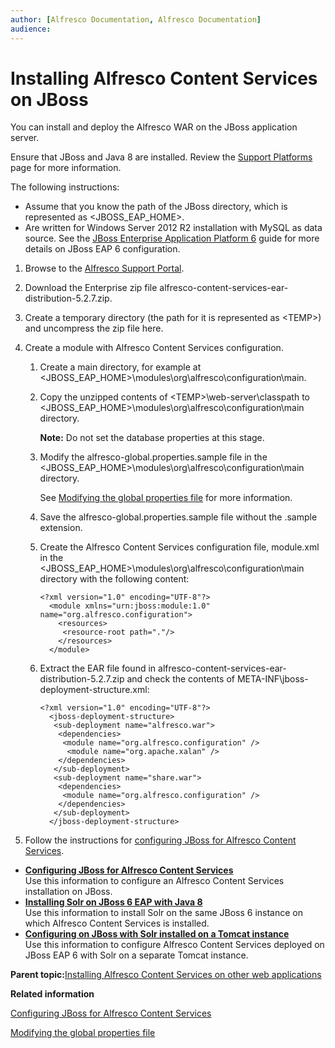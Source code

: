 ```yaml
---
author: [Alfresco Documentation, Alfresco Documentation]
audience: 
---
```


# Installing Alfresco Content Services on JBoss

You can install and deploy the Alfresco WAR on the JBoss application server.

Ensure that JBoss and Java 8 are installed. Review the [Support Platforms](../concepts/supported-platforms-ACS.md) page for more information.

The following instructions:

-   Assume that you know the path of the JBoss directory, which is represented as <JBOSS\_EAP\_HOME\>.
-   Are written for Windows Server 2012 R2 installation with MySQL as data source. See the [JBoss Enterprise Application Platform 6](https://access.redhat.com/site/documentation/en-US/JBoss_Enterprise_Application_Platform/6/html-single/Administration_and_Configuration_Guide/index.html) guide for more details on JBoss EAP 6 configuration.

1.  Browse to the [Alfresco Support Portal](http://support.alfresco.com).

2.  Download the Enterprise zip file alfresco-content-services-ear-distribution-5.2.7.zip.

3.  Create a temporary directory \(the path for it is represented as <TEMP\>\) and uncompress the zip file here.

4.  Create a module with Alfresco Content Services configuration.

    1.  Create a main directory, for example at <JBOSS\_EAP\_HOME\>\\modules\\org\\alfresco\\configuration\\main.

    2.  Copy the unzipped contents of <TEMP\>\\web-server\\classpath to <JBOSS\_EAP\_HOME\>\\modules\\org\\alfresco\\configuration\\main directory.

        **Note:** Do not set the database properties at this stage.

    3.  Modify the alfresco-global.properties.sample file in the <JBOSS\_EAP\_HOME\>\\modules\\org\\alfresco\\configuration\\main directory.

        See [Modifying the global properties file](global-props-config.md) for more information.

    4.  Save the alfresco-global.properties.sample file without the .sample extension.

    5.  Create the Alfresco Content Services configuration file, module.xml in the <JBOSS\_EAP\_HOME\>\\modules\\org\\alfresco\\configuration\\main directory with the following content:

        ```
        <?xml version="1.0" encoding="UTF-8"?>
          <module xmlns="urn:jboss:module:1.0" name="org.alfresco.configuration">
            <resources>
             <resource-root path="."/>
            </resources>
          </module>
        ```

    6.  Extract the EAR file found in alfresco-content-services-ear-distribution-5.2.7.zip and check the contents of META-INF\\jboss-deployment-structure.xml:

        ```
        <?xml version="1.0" encoding="UTF-8"?>
          <jboss-deployment-structure>
           <sub-deployment name="alfresco.war">
            <dependencies>
             <module name="org.alfresco.configuration" />
              <module name="org.apache.xalan" />
            </dependencies>
           </sub-deployment>
           <sub-deployment name="share.war">
            <dependencies>
             <module name="org.alfresco.configuration" />
            </dependencies>
           </sub-deployment>
          </jboss-deployment-structure>                                           
        ```

5.  Follow the instructions for [configuring JBoss for Alfresco Content Services](alf-jboss-config.md).


-   **[Configuring JBoss for Alfresco Content Services](../tasks/alf-jboss-config.md)**  
Use this information to configure an Alfresco Content Services installation on JBoss.
-   **[Installing Solr on JBoss 6 EAP with Java 8](../tasks/solr-jboss-install.md)**  
Use this information to install Solr on the same JBoss 6 instance on which Alfresco Content Services is installed.
-   **[Configuring on JBoss with Solr installed on a Tomcat instance](../tasks/solr-tomcat-install.md)**  
Use this information to configure Alfresco Content Services deployed on JBoss EAP 6 with Solr on a separate Tomcat instance.

**Parent topic:**[Installing Alfresco Content Services on other web applications](../concepts/other-apps-install.md)

**Related information**  


[Configuring JBoss for Alfresco Content Services](alf-jboss-config.md)

[Modifying the global properties file](global-props-config.md)

